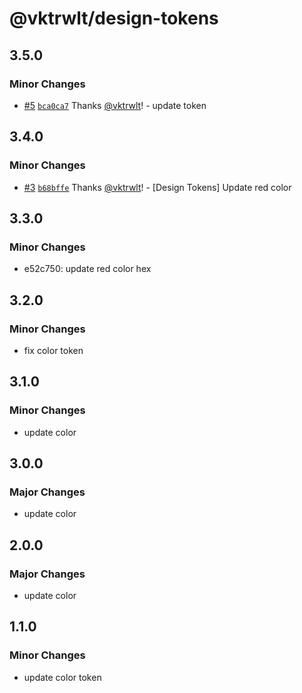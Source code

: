 # @vktrwlt/design-tokens

## 3.5.0

### Minor Changes

- [#5](https://github.com/vktrwlt/lerna-ui/pull/5) [`bca0ca7`](https://github.com/vktrwlt/lerna-ui/commit/bca0ca761c42c0ba2c26e7f22dca4d01c062b9b6) Thanks [@vktrwlt](https://github.com/vktrwlt)! - update token

## 3.4.0

### Minor Changes

- [#3](https://github.com/vktrwlt/lerna-ui/pull/3) [`b68bffe`](https://github.com/vktrwlt/lerna-ui/commit/b68bffe546c7e336c88ea257c097ad9648465b5f) Thanks [@vktrwlt](https://github.com/vktrwlt)! - [Design Tokens] Update red color

## 3.3.0

### Minor Changes

- e52c750: update red color hex

## 3.2.0

### Minor Changes

- fix color token

## 3.1.0

### Minor Changes

- update color

## 3.0.0

### Major Changes

- update color

## 2.0.0

### Major Changes

- update color

## 1.1.0

### Minor Changes

- update color token
